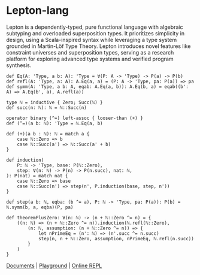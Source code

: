 # Lepton-lang

Lepton is a dependently-typed, pure functional language with algebraic subtyping and overloaded superposition types.  It prioritizes simplicity in design, using a Scala-inspired syntax while leveraging a type system grounded in Martin-Löf Type Theory. Lepton introduces novel features like constraint universes and superposition types, serving as a research platform for exploring advanced type systems and verified program synthesis.

```
def Eq(A: 'Type, a b: A): 'Type = ∀(P: A -> 'Type) -> P(a) -> P(b)
def refl(A: 'Type, a: A): A.Eq(a, a) = (P: A -> 'Type, pa: P(a)) => pa
def symm(A: 'Type, a b: A, eqab: A.Eq(a, b)): A.Eq(b, a) = eqab((b': A) => A.Eq(b', a), A.refl(a))

type ℕ = inductive { Zero; Succ(ℕ) }
def succ(n: ℕ): ℕ = ℕ::Succ(n)

operator binary (^=) left-assoc { looser-than (+) }
def (^=)(a b: ℕ): 'Type = ℕ.Eq(a, b)

def (+)(a b : ℕ): ℕ = match a {
    case ℕ::Zero => b
    case ℕ::Succ(a') => ℕ::Succ(a' + b)
}

def induction(
    P: ℕ -> 'Type, base: P(ℕ::Zero), 
    step: ∀(n: ℕ) -> P(n) -> P(n.succ), nat: ℕ,
): P(nat) = match nat {
    case ℕ::Zero => base
    case ℕ::Succ(n') => step(n', P.induction(base, step, n'))
}

def step(a b: ℕ, eqba: (b ^= a), P: ℕ -> 'Type, pa: P(a)): P(b) = ℕ.symm(b, a, eqba)(P, pa)

def theoremPlusZero: ∀(n: ℕ) -> (n + ℕ::Zero ^= n) = {
    ((n: ℕ) => (n + ℕ::Zero ^= n)).induction(ℕ.refl(ℕ::Zero),
        (n: ℕ, assumption: (n + ℕ::Zero ^= n)) => {
            let nPrimeEq = (n': ℕ) => (n'.succ ^= n.succ)
            step(n, n + ℕ::Zero, assumption, nPrimeEq, ℕ.refl(n.succ))
        }
    )
}
```

[Documents](https://saki-lang.github.io/) | [Playground](https://saki-lang.tech/) | [Online REPL](https://repl.saki-lang.tech/)
